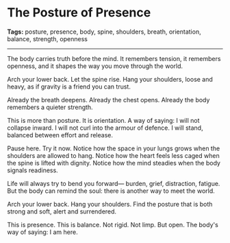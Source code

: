# The Posture of Presence

**Tags:** posture, presence, body, spine, shoulders, breath, orientation, balance, strength, openness

---

The body carries truth before the mind.
It remembers tension,
it remembers openness,
and it shapes the way you move through the world.

Arch your lower back.
Let the spine rise.
Hang your shoulders,
loose and heavy,
as if gravity is a friend you can trust.

Already the breath deepens.
Already the chest opens.
Already the body remembers a quieter strength.

This is more than posture.
It is orientation.
A way of saying: I will not collapse inward.
I will not curl into the armour of defence.
I will stand,
balanced between effort and release.

Pause here.
Try it now.
Notice how the space in your lungs grows
when the shoulders are allowed to hang.
Notice how the heart feels less caged
when the spine is lifted with dignity.
Notice how the mind steadies
when the body signals readiness.

Life will always try to bend you forward—
burden, grief, distraction, fatigue.
But the body can remind the soul:
there is another way to meet the world.

Arch your lower back.
Hang your shoulders.
Find the posture that is both strong and soft,
alert and surrendered.

This is presence.
This is balance.
Not rigid.
Not limp.
But open.
The body's way of saying: I am here.





